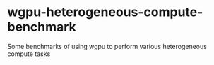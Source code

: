 # wgpu-heterogeneous-compute-benchmark
Some benchmarks of using wgpu to perform various heterogeneous compute tasks
